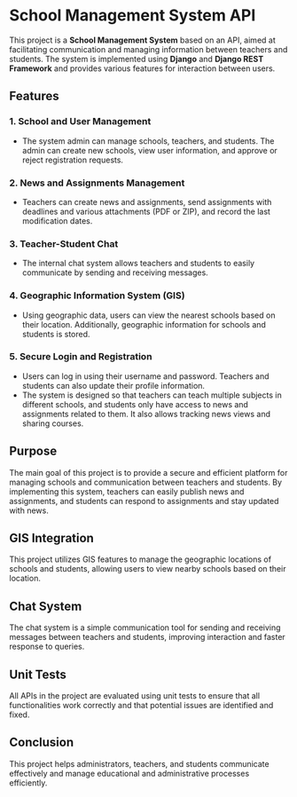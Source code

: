 # School Management System API

This project is a **School Management System** based on an API, aimed at facilitating communication and managing information between teachers and students. The system is implemented using **Django** and **Django REST Framework** and provides various features for interaction between users.

## Features

### 1. **School and User Management**
   - The system admin can manage schools, teachers, and students. The admin can create new schools, view user information, and approve or reject registration requests.

### 2. **News and Assignments Management**
   - Teachers can create news and assignments, send assignments with deadlines and various attachments (PDF or ZIP), and record the last modification dates.

### 3. **Teacher-Student Chat**
   - The internal chat system allows teachers and students to easily communicate by sending and receiving messages.

### 4. **Geographic Information System (GIS)**
   - Using geographic data, users can view the nearest schools based on their location. Additionally, geographic information for schools and students is stored.

### 5. **Secure Login and Registration**
   - Users can log in using their username and password. Teachers and students can also update their profile information.
   - The system is designed so that teachers can teach multiple subjects in different schools, and students only have access to news and assignments related to them. It also allows tracking news views and sharing courses.

## Purpose
The main goal of this project is to provide a secure and efficient platform for managing schools and communication between teachers and students. By implementing this system, teachers can easily publish news and assignments, and students can respond to assignments and stay updated with news.

## GIS Integration
This project utilizes GIS features to manage the geographic locations of schools and students, allowing users to view nearby schools based on their location.

## Chat System
The chat system is a simple communication tool for sending and receiving messages between teachers and students, improving interaction and faster response to queries.

## Unit Tests
All APIs in the project are evaluated using unit tests to ensure that all functionalities work correctly and that potential issues are identified and fixed.

## Conclusion
This project helps administrators, teachers, and students communicate effectively and manage educational and administrative processes efficiently.
